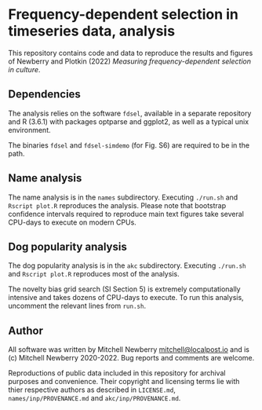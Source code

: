 # Frequency-dependent selection in timeseries data, analysis
  
This repository contains code and data to reproduce the results and figures of
Newberry and Plotkin (2022) _Measuring frequency-dependent selection in
culture_.

## Dependencies

The analysis relies on the software `fdsel`, available in a separate repository
and R (3.6.1) with packages optparse and ggplot2, as well as a typical unix
environment.

The binaries `fdsel` and `fdsel-simdemo` (for Fig. S6) are required to be in
the path.

## Name analysis

The name analysis is in the `names` subdirectory. Executing `./run.sh` and
`Rscript plot.R` reproduces the analysis. Please note that bootstrap
confidence intervals required to reproduce main text figures take several
CPU-days to execute on modern CPUs.

## Dog popularity analysis

The dog popularity analysis is in the `akc` subdirectory. Executing `./run.sh`
and `Rscript plot.R` reproduces most of the analysis.

The novelty bias grid search (SI Section 5) is extremely computationally
intensive and takes dozens of CPU-days to execute. To run this analysis,
uncomment the relevant lines from `run.sh`.

## Author

All software was written by Mitchell Newberry <mitchell@localpost.io> and is
(c) Mitchell Newberry 2020-2022.  Bug reports and comments are welcome.

Reproductions of public data included in this repository for archival purposes
and convenience. Their copyright and licensing terms lie with thier respective
authors as described in `LICENSE.md`, `names/inp/PROVENANCE.md` and
`akc/inp/PROVENANCE.md`.
